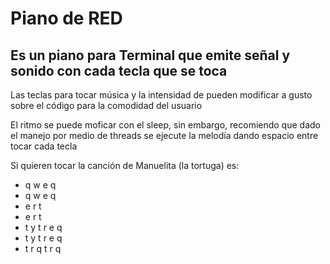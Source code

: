 # Piano de RED

## Es un piano para Terminal que emite señal y sonido con cada tecla que se toca

Las teclas para tocar música y la intensidad de pueden modificar a gusto sobre el código para la comodidad del usuario

El ritmo se puede moficar con el sleep, sin embargo, recomiendo que dado el manejo por medio de threads se ejecute la melodía dando espacio entre tocar cada tecla

Si quieren tocar la canción de Manuelita (la tortuga) es:

- q w e q
- q w e q
- e r t
- e r t
- t y t r e q
- t y t r e q
- t r q t r q
